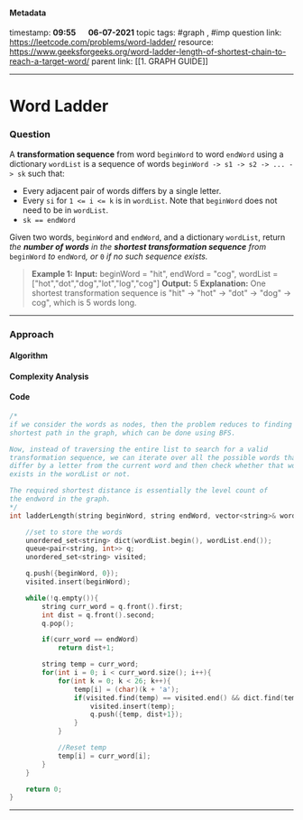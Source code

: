#### Metadata

timestamp: **09:55**  &emsp;  **06-07-2021**
topic tags: #graph , #imp 
question link: https://leetcode.com/problems/word-ladder/
resource: https://www.geeksforgeeks.org/word-ladder-length-of-shortest-chain-to-reach-a-target-word/
parent link: [[1. GRAPH GUIDE]]

---

# Word Ladder

### Question
A **transformation sequence** from word `beginWord` to word `endWord` using a dictionary `wordList` is a sequence of words `beginWord -> s1 -> s2 -> ... -> sk` such that:

-   Every adjacent pair of words differs by a single letter.
-   Every `si` for `1 <= i <= k` is in `wordList`. Note that `beginWord` does not need to be in `wordList`.
-   `sk == endWord`

Given two words, `beginWord` and `endWord`, and a dictionary `wordList`, return _the **number of words** in the **shortest transformation sequence** from_ `beginWord` _to_ `endWord`_, or_ `0` _if no such sequence exists._


>**Example 1:**
**Input:** beginWord = "hit", endWord = "cog", wordList = ["hot","dot","dog","lot","log","cog"]
**Output:** 5
**Explanation:** One shortest transformation sequence is "hit" -> "hot" -> "dot" -> "dog" -> cog", which is 5 words long.


---


### Approach

#### Algorithm

#### Complexity Analysis

#### Code

``` cpp
/*
if we consider the words as nodes, then the problem reduces to finding the 
shortest path in the graph, which can be done using BFS.

Now, instead of traversing the entire list to search for a valid 
transformation sequence, we can iterate over all the possible words that
differ by a letter from the current word and then check whether that word 
exists in the wordList or not.

The required shortest distance is essentially the level count of 
the endword in the graph.
*/
int ladderLength(string beginWord, string endWord, vector<string>& wordList) {

	//set to store the words
	unordered_set<string> dict(wordList.begin(), wordList.end());
	queue<pair<string, int>> q;
	unordered_set<string> visited;

	q.push({beginWord, 0});
	visited.insert(beginWord);

	while(!q.empty()){
		string curr_word = q.front().first;
		int dist = q.front().second;
		q.pop();

		if(curr_word == endWord)
			return dist+1;

		string temp = curr_word;
		for(int i = 0; i < curr_word.size(); i++){
			for(int k = 0; k < 26; k++){
				temp[i] = (char)(k + 'a');
				if(visited.find(temp) == visited.end() && dict.find(temp) != dict.end()){
					visited.insert(temp);
					q.push({temp, dist+1});
				}
			}

			//Reset temp
			temp[i] = curr_word[i];
		}
	}

	return 0;
}

```

---


